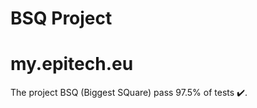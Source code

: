 # BSQ Project

# my.epitech.eu
  The project BSQ (Biggest SQuare) pass 97.5% of tests :heavy_check_mark:.
